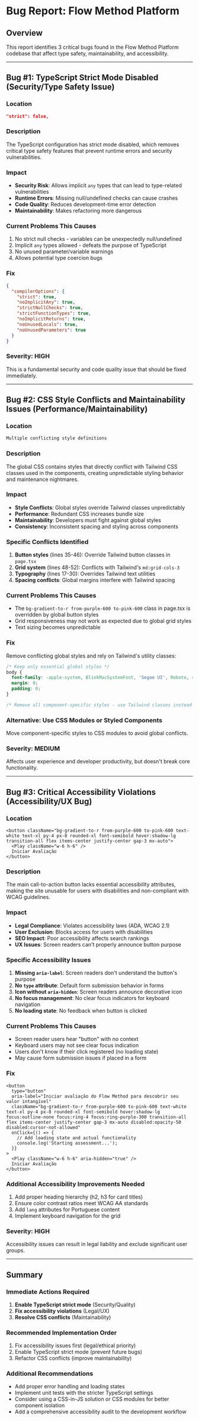 # Bug Report: Flow Method Platform

## Overview
This report identifies 3 critical bugs found in the Flow Method Platform codebase that affect type safety, maintainability, and accessibility.

---

## Bug #1: TypeScript Strict Mode Disabled (Security/Type Safety Issue)

### Location
```12:12:tsconfig.json
"strict": false,
```

### Description
The TypeScript configuration has strict mode disabled, which removes critical type safety features that prevent runtime errors and security vulnerabilities.

### Impact
- **Security Risk**: Allows implicit `any` types that can lead to type-related vulnerabilities
- **Runtime Errors**: Missing null/undefined checks can cause crashes
- **Code Quality**: Reduces development-time error detection
- **Maintainability**: Makes refactoring more dangerous

### Current Problems This Causes
1. No strict null checks - variables can be unexpectedly null/undefined
2. Implicit `any` types allowed - defeats the purpose of TypeScript
3. No unused parameter/variable warnings
4. Allows potential type coercion bugs

### Fix
```json
{
  "compilerOptions": {
    "strict": true,
    "noImplicitAny": true,
    "strictNullChecks": true,
    "strictFunctionTypes": true,
    "noImplicitReturns": true,
    "noUnusedLocals": true,
    "noUnusedParameters": true
  }
}
```

### Severity: HIGH
This is a fundamental security and code quality issue that should be fixed immediately.

---

## Bug #2: CSS Style Conflicts and Maintainability Issues (Performance/Maintainability)

### Location
```1:96:app/globals.css
Multiple conflicting style definitions
```

### Description
The global CSS contains styles that directly conflict with Tailwind CSS classes used in the components, creating unpredictable styling behavior and maintenance nightmares.

### Impact
- **Style Conflicts**: Global styles override Tailwind classes unpredictably
- **Performance**: Redundant CSS increases bundle size
- **Maintainability**: Developers must fight against global styles
- **Consistency**: Inconsistent spacing and styling across components

### Specific Conflicts Identified
1. **Button styles** (lines 35-46): Override Tailwind button classes in `page.tsx`
2. **Grid system** (lines 48-52): Conflicts with Tailwind's `md:grid-cols-3`
3. **Typography** (lines 17-30): Overrides Tailwind text utilities
4. **Spacing conflicts**: Global margins interfere with Tailwind spacing

### Current Problems This Causes
- The `bg-gradient-to-r from-purple-600 to-pink-600` class in page.tsx is overridden by global button styles
- Grid responsiveness may not work as expected due to global grid styles
- Text sizing becomes unpredictable

### Fix
Remove conflicting global styles and rely on Tailwind's utility classes:

```css
/* Keep only essential global styles */
body {
  font-family: -apple-system, BlinkMacSystemFont, 'Segoe UI', Roboto, sans-serif;
  margin: 0;
  padding: 0;
}

/* Remove all component-specific styles - use Tailwind classes instead */
```

### Alternative: Use CSS Modules or Styled Components
Move component-specific styles to CSS modules to avoid global conflicts.

### Severity: MEDIUM
Affects user experience and developer productivity, but doesn't break core functionality.

---

## Bug #3: Critical Accessibility Violations (Accessibility/UX Bug)

### Location
```20:26:app/page.tsx
<button className="bg-gradient-to-r from-purple-600 to-pink-600 text-white text-xl py-4 px-8 rounded-xl font-semibold hover:shadow-lg transition-all flex items-center justify-center gap-3 mx-auto">
  <Play className="w-6 h-6" />
  Iniciar Avaliação
</button>
```

### Description
The main call-to-action button lacks essential accessibility attributes, making the site unusable for users with disabilities and non-compliant with WCAG guidelines.

### Impact
- **Legal Compliance**: Violates accessibility laws (ADA, WCAG 2.1)
- **User Exclusion**: Blocks access for users with disabilities
- **SEO Impact**: Poor accessibility affects search rankings
- **UX Issues**: Screen readers can't properly announce button purpose

### Specific Accessibility Issues
1. **Missing `aria-label`**: Screen readers don't understand the button's purpose
2. **No `type` attribute**: Default form submission behavior in forms
3. **Icon without `aria-hidden`**: Screen readers announce decorative icon
4. **No focus management**: No clear focus indicators for keyboard navigation
5. **No loading state**: No feedback when button is clicked

### Current Problems This Causes
- Screen reader users hear "button" with no context
- Keyboard users may not see clear focus indication
- Users don't know if their click registered (no loading state)
- May cause form submission issues if placed in a form

### Fix
```tsx
<button 
  type="button"
  aria-label="Iniciar avaliação do Flow Method para descobrir seu valor intangível"
  className="bg-gradient-to-r from-purple-600 to-pink-600 text-white text-xl py-4 px-8 rounded-xl font-semibold hover:shadow-lg focus:outline-none focus:ring-4 focus:ring-purple-300 transition-all flex items-center justify-center gap-3 mx-auto disabled:opacity-50 disabled:cursor-not-allowed"
  onClick={() => {
    // Add loading state and actual functionality
    console.log('Starting assessment...');
  }}
>
  <Play className="w-6 h-6" aria-hidden="true" />
  Iniciar Avaliação
</button>
```

### Additional Accessibility Improvements Needed
1. Add proper heading hierarchy (h2, h3 for card titles)
2. Ensure color contrast ratios meet WCAG AA standards
3. Add `lang` attributes for Portuguese content
4. Implement keyboard navigation for the grid

### Severity: HIGH
Accessibility issues can result in legal liability and exclude significant user groups.

---

## Summary

### Immediate Actions Required
1. **Enable TypeScript strict mode** (Security/Quality)
2. **Fix accessibility violations** (Legal/UX)
3. **Resolve CSS conflicts** (Maintainability)

### Recommended Implementation Order
1. Fix accessibility issues first (legal/ethical priority)
2. Enable TypeScript strict mode (prevent future bugs)
3. Refactor CSS conflicts (improve maintainability)

### Additional Recommendations
- Add proper error handling and loading states
- Implement unit tests with the stricter TypeScript settings
- Consider using a CSS-in-JS solution or CSS modules for better component isolation
- Add a comprehensive accessibility audit to the development workflow